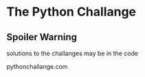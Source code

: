 
# The Python Challange

## Spoiler Warning

solutions to the challanges may be in the code

pythonchallange.com
